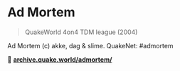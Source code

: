 # Ad Mortem
> QuakeWorld 4on4 TDM league (2004)

Ad Mortem (c) akke, dag & slime. QuakeNet: #admortem

🔗 [**archive.quake.world/admortem/**](https://archive.quake.world/admortem/)
